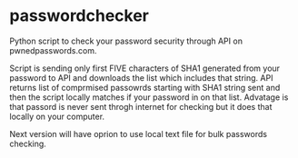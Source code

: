 # passwordchecker
Python script to check your password security through API on pwnedpasswords.com.

Script is sending only first FIVE characters of SHA1 generated from your password to API and downloads the list which includes that string. 
API returns list of comprmised passowrds starting with SHA1 string sent and then the script locally matches if your password in on that list.
Advatage is that passord is never sent throgh internet for checking but it does that locally on your computer.

Next version will have oprion to use local text file for bulk passwords checking. 
